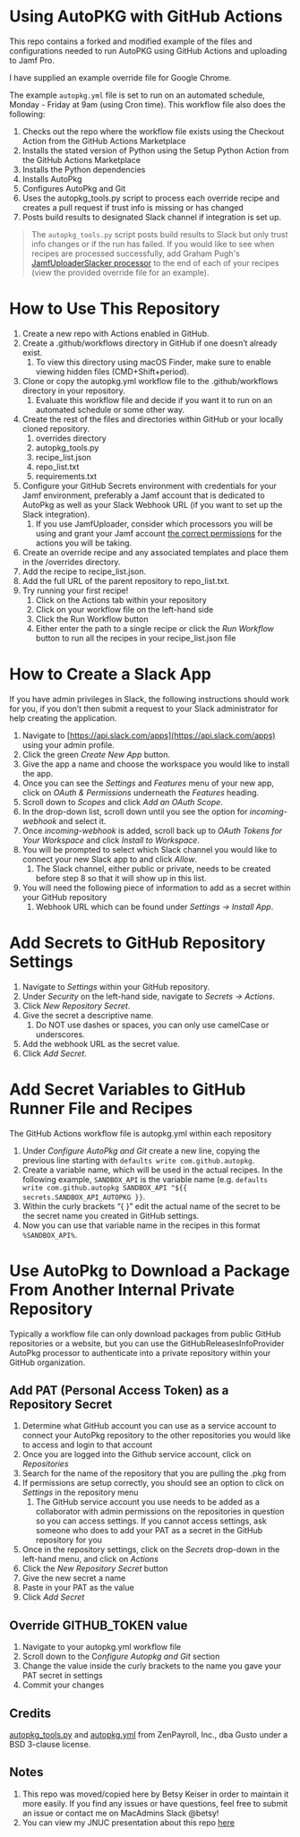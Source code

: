 # Using AutoPKG with GitHub Actions

This repo contains a forked and modified example of the files and configurations needed to run AutoPKG using GitHub Actions and uploading to Jamf Pro.

I have supplied an example override file for Google Chrome. 

The example ``` autopkg.yml ``` file is set to run on an automated schedule, Monday - Friday at 9am (using Cron time). This workflow file also does the following:
1. Checks out the repo where the workflow file exists using the Checkout Action from the GitHub Actions Marketplace
2. Installs the stated version of Python using the Setup Python Action from the GitHub Actions Marketplace
3. Installs the Python dependencies
4. Installs AutoPkg
5. Configures AutoPkg and Git
6. Uses the autopkg_tools.py script to process each override recipe and creates a pull request if trust info is missing or has changed
7. Posts build results to designated Slack channel if integration is set up.

> The ``` autopkg_tools.py ``` script posts build results to Slack but only trust info changes or if
> the run
> has failed. If you would like to see when recipes are processed successfully, add Graham Pugh's
> [JamfUploaderSlacker processor](https://github.com/grahampugh/jamf-upload/blob/main/JamfUploaderProcessors/READMEs/JamfUploaderSlacker.md) to the end of each of your recipes (view the provided override file for
> an example). 

# How to Use This Repository

1. Create a new repo with Actions enabled in GitHub.
2. Create a .github/workflows directory in GitHub if one doesn’t already exist.
    1. To view this directory using macOS Finder, make sure to enable viewing hidden files           (CMD+Shift+period).
3. Clone or copy the autopkg.yml workflow file to the .github/workflows directory in your repository.
    1. Evaluate this workflow file and decide if you want it to run on an automated schedule or some other way.
4. Create the rest of the files and directories within GitHub or your locally cloned repository.
    1. overrides directory
    2. autopkg_tools.py
    3. recipe_list.json
    4. repo_list.txt
    5. requirements.txt
5. Configure your GitHub Secrets environment with credentials for your Jamf environment, preferably a Jamf account that is dedicated to AutoPkg as well as your Slack Webhook URL (if you want to set up the Slack integration).
    1. If you use JamfUploader, consider which processors you will be using and grant your Jamf account  [the correct permissions](https://github.com/grahampugh/jamf-upload/wiki/JamfUploader-AutoPkg-Processors#jamf-account-privileges) for the actions you will be taking.
6. Create an override recipe and any associated templates and place them in the /overrides directory.
7. Add the recipe to recipe_list.json.
8. Add the full URL of the parent repository to repo_list.txt.
9. Try running your first recipe!
    1. Click on the Actions tab within your repository
    2. Click on your workflow file on the left-hand side
    3. Click the Run Workflow button
    4. Either enter the path to a single recipe or click the *Run Workflow* button to run all the recipes in your recipe_list.json file

# How to Create a Slack App

If you have admin privileges in Slack, the following instructions should work for you, if you don’t then submit a request to your Slack administrator for help creating the application.
> 

1. Navigate to [https://api.slack.com/apps](https://api.slack.com/apps) using your admin profile.
2. Click the green *Create New App* button.
3. Give the app a name and choose the workspace you would like to install the app.
4. Once you can see the *Settings* and *Features* menu of your new app, click on *OAuth & Permissions* underneath the *Features* heading.
5. Scroll down to *Scopes* and click *Add an OAuth Scope*.
6. In the drop-down list, scroll down until you see the option for *incoming-webhook* and select it.
7. Once *incoming-webhook* is added, scroll back up to *OAuth Tokens for Your Workspace* and click *Install to Workspace*.
8. You will be prompted to select which Slack channel you would like to connect your new Slack app to and click *Allow*.
    1. The Slack channel, either public or private, needs to be created before step 8 so that it will show up in this list.
9. You will need the following piece of information to add as a secret within your GitHub repository
    1. Webhook URL which can be found under *Settings → Install App*.
  
# Add Secrets to GitHub Repository Settings

1. Navigate to *Settings* within your GitHub repository.
2. Under *Security* on the left-hand side, navigate to *Secrets → Actions*.
3. Click *New Repository Secret*.
4. Give the secret a descriptive name.
    1. Do NOT use dashes or spaces, you can only use camelCase or underscores. 
5. Add the webhook URL as the secret value.
6. Click *Add Secret*.

# Add Secret Variables to GitHub Runner File and Recipes

The GitHub Actions workflow file is autopkg.yml within each repository

1. Under *Configure AutoPkg and Git* create a new line, copying the previous line starting with ``` defaults write com.github.autopkg ```.
2. Create a variable name, which will be used in the actual recipes. In the following example, ``` SANDBOX_API ``` is the variable name (e.g. ``` defaults write com.github.autopkg SANDBOX_API "${{ secrets.SANDBOX_API_AUTOPKG }} ```.
3. Within the curly brackets “{ }” edit the actual name of the secret to be the secret name you created in GitHub settings.
4. Now you can use that variable name in the recipes in this format ``` %SANDBOX_API% ```.

# Use AutoPkg to Download a Package From Another Internal Private Repository

Typically a workflow file can only download packages from public GitHub repositories or a website, but you can use the GitHubReleasesInfoProvider AutoPkg processor to authenticate into a private repository within your GitHub organization.

## Add PAT (Personal Access Token) as a Repository Secret

1. Determine what GitHub account you can use as a service account to connect your AutoPkg repository to the other repositories you would like to access and login to that account
2. Once you are logged into the Github service account, click on *Repositories*
3. Search for the name of the repository that you are pulling the .pkg from 
4. If permissions are setup correctly, you should see an option to click on *Settings* in the repository menu
    1. The GitHub service account you use needs to be added as a collaborator with admin permissions on the repositories in question so you can access settings. If you cannot access settings, ask someone who does to add your PAT as a secret in the GitHub repository for you
5. Once in the repository settings, click on the *Secrets* drop-down in the left-hand menu, and click on *Actions*
6. Click the *New Repository Secret* button
7. Give the new secret a name
8. Paste in your PAT as the value
9. Click *Add Secret*

## Override GITHUB_TOKEN value
1. Navigate to your autopkg.yml workflow file
2. Scroll down to the C*onfigure Autopkg and Git* section
3. Change the value inside the curly brackets to the name you gave your PAT secret in settings
4. Commit your changes

## Credits

[autopkg_tools.py](https://github.com/Gusto/it-cpe-opensource/blob/main/autopkg/autopkg_tools.py) and [autopkg.yml](https://github.com/Gusto/it-cpe-opensource/blob/main/autopkg/workflows/autopkg.yml) from ZenPayroll, Inc., dba Gusto under a BSD 3-clause license.

## Notes

1. This repo was moved/copied here by Betsy Keiser in order to maintain it more easily. If you find any issues or have questions, feel free to submit an issue or contact me on MacAdmins Slack @betsy!
2. You can view my JNUC presentation about this repo [here](https://www.youtube.com/watch?v=2_xT6Fy2Yi0&pp=ygUXam51YyAyMDIzIGF1dG9wa2cgYmV0c3k%3D)
